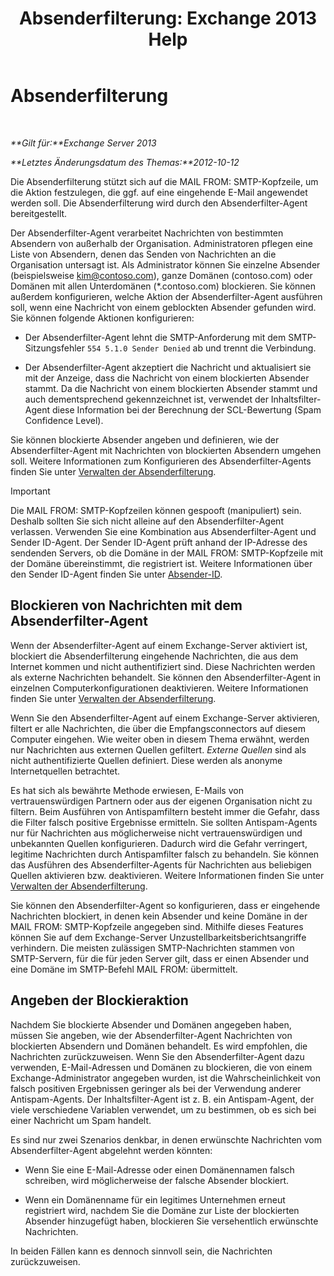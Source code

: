﻿---
title: 'Absenderfilterung: Exchange 2013 Help'
TOCTitle: Absenderfilterung
ms:assetid: b833f864-ff10-46a0-a653-28fb9ba30896
ms:mtpsurl: https://technet.microsoft.com/de-de/library/Bb124354(v=EXCHG.150)
ms:contentKeyID: 50476530
ms.date: 05/22/2018
mtps_version: v=EXCHG.150
ms.translationtype: MT
---

# Absenderfilterung

 

_**Gilt für:**Exchange Server 2013_

_**Letztes Änderungsdatum des Themas:**2012-10-12_

Die Absenderfilterung stützt sich auf die MAIL FROM: SMTP-Kopfzeile, um die Aktion festzulegen, die ggf. auf eine eingehende E-Mail angewendet werden soll. Die Absenderfilterung wird durch den Absenderfilter-Agent bereitgestellt.

Der Absenderfilter-Agent verarbeitet Nachrichten von bestimmten Absendern von außerhalb der Organisation. Administratoren pflegen eine Liste von Absendern, denen das Senden von Nachrichten an die Organisation untersagt ist. Als Administrator können Sie einzelne Absender (beispielsweise kim@contoso.com), ganze Domänen (contoso.com) oder Domänen mit allen Unterdomänen (\*.contoso.com) blockieren. Sie können außerdem konfigurieren, welche Aktion der Absenderfilter-Agent ausführen soll, wenn eine Nachricht von einem geblockten Absender gefunden wird. Sie können folgende Aktionen konfigurieren:

  - Der Absenderfilter-Agent lehnt die SMTP-Anforderung mit dem SMTP-Sitzungsfehler `554 5.1.0 Sender Denied` ab und trennt die Verbindung.

  - Der Absenderfilter-Agent akzeptiert die Nachricht und aktualisiert sie mit der Anzeige, dass die Nachricht von einem blockierten Absender stammt. Da die Nachricht von einem blockierten Absender stammt und auch dementsprechend gekennzeichnet ist, verwendet der Inhaltsfilter-Agent diese Information bei der Berechnung der SCL-Bewertung (Spam Confidence Level).

Sie können blockierte Absender angeben und definieren, wie der Absenderfilter-Agent mit Nachrichten von blockierten Absendern umgehen soll. Weitere Informationen zum Konfigurieren des Absenderfilter-Agents finden Sie unter [Verwalten der Absenderfilterung](manage-sender-filtering-exchange-2013-help.md).


> [!IMPORTANT]
> Die MAIL FROM: SMTP-Kopfzeilen können gespooft (manipuliert) sein. Deshalb sollten Sie sich nicht alleine auf den Absenderfilter-Agent verlassen. Verwenden Sie eine Kombination aus Absenderfilter-Agent und Sender ID-Agent. Der Sender ID-Agent prüft anhand der IP-Adresse des sendenden Servers, ob die Domäne in der MAIL FROM: SMTP-Kopfzeile mit der Domäne übereinstimmt, die registriert ist. Weitere Informationen über den Sender ID-Agent finden Sie unter <A href="sender-id-exchange-2013-help.md">Absender-ID</A>.



## Blockieren von Nachrichten mit dem Absenderfilter-Agent

Wenn der Absenderfilter-Agent auf einem Exchange-Server aktiviert ist, blockiert die Absenderfilterung eingehende Nachrichten, die aus dem Internet kommen und nicht authentifiziert sind. Diese Nachrichten werden als externe Nachrichten behandelt. Sie können den Absenderfilter-Agent in einzelnen Computerkonfigurationen deaktivieren. Weitere Informationen finden Sie unter [Verwalten der Absenderfilterung](manage-sender-filtering-exchange-2013-help.md).

Wenn Sie den Absenderfilter-Agent auf einem Exchange-Server aktivieren, filtert er alle Nachrichten, die über die Empfangsconnectors auf diesem Computer eingehen. Wie weiter oben in diesem Thema erwähnt, werden nur Nachrichten aus externen Quellen gefiltert. *Externe Quellen* sind als nicht authentifizierte Quellen definiert. Diese werden als anonyme Internetquellen betrachtet.

Es hat sich als bewährte Methode erwiesen, E-Mails von vertrauenswürdigen Partnern oder aus der eigenen Organisation nicht zu filtern. Beim Ausführen von Antispamfiltern besteht immer die Gefahr, dass die Filter falsch positive Ergebnisse ermitteln. Sie sollten Antispam-Agents nur für Nachrichten aus möglicherweise nicht vertrauenswürdigen und unbekannten Quellen konfigurieren. Dadurch wird die Gefahr verringert, legitime Nachrichten durch Antispamfilter falsch zu behandeln. Sie können das Ausführen des Absenderfilter-Agents für Nachrichten aus beliebigen Quellen aktivieren bzw. deaktivieren. Weitere Informationen finden Sie unter [Verwalten der Absenderfilterung](manage-sender-filtering-exchange-2013-help.md).

Sie können den Absenderfilter-Agent so konfigurieren, dass er eingehende Nachrichten blockiert, in denen kein Absender und keine Domäne in der MAIL FROM: SMTP-Kopfzeile angegeben sind. Mithilfe dieses Features können Sie auf dem Exchange-Server Unzustellbarkeitsberichtsangriffe verhindern. Die meisten zulässigen SMTP-Nachrichten stammen von SMTP-Servern, für die für jeden Server gilt, dass er einen Absender und eine Domäne im SMTP-Befehl MAIL FROM: übermittelt.

## Angeben der Blockieraktion

Nachdem Sie blockierte Absender und Domänen angegeben haben, müssen Sie angeben, wie der Absenderfilter-Agent Nachrichten von blockierten Absendern und Domänen behandelt. Es wird empfohlen, die Nachrichten zurückzuweisen. Wenn Sie den Absenderfilter-Agent dazu verwenden, E-Mail-Adressen und Domänen zu blockieren, die von einem Exchange-Administrator angegeben wurden, ist die Wahrscheinlichkeit von falsch positiven Ergebnissen geringer als bei der Verwendung anderer Antispam-Agents. Der Inhaltsfilter-Agent ist z. B. ein Antispam-Agent, der viele verschiedene Variablen verwendet, um zu bestimmen, ob es sich bei einer Nachricht um Spam handelt.

Es sind nur zwei Szenarios denkbar, in denen erwünschte Nachrichten vom Absenderfilter-Agent abgelehnt werden könnten:

  - Wenn Sie eine E-Mail-Adresse oder einen Domänennamen falsch schreiben, wird möglicherweise der falsche Absender blockiert.

  - Wenn ein Domänenname für ein legitimes Unternehmen erneut registriert wird, nachdem Sie die Domäne zur Liste der blockierten Absender hinzugefügt haben, blockieren Sie versehentlich erwünschte Nachrichten.

In beiden Fällen kann es dennoch sinnvoll sein, die Nachrichten zurückzuweisen.

